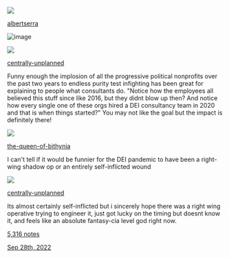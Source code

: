 [![](https://64.media.tumblr.com/609e86561b289c4f021be8bc39679b75/db06fbcbe7dd28e6-28/s64x64u_c1/5aeef9982782b875b71e8ba091b1c209214ec147.pnj)](https://albertserra.tumblr.com/post/691297156283449344)

[albertserra](https://albertserra.tumblr.com/post/691297156283449344)

![image](https://64.media.tumblr.com/3e1ae8359f2ab6c5ab8099e771fa14bb/842ad5cffa11038d-fd/s1280x1920/a870d576292b31613da943162ad76ab2536fee7a.jpg)

[![](https://64.media.tumblr.com/avatar_5008e1e61488_64.pnj)](https://centrally-unplanned.tumblr.com/post/691350062407745536)

[centrally-unplanned](https://centrally-unplanned.tumblr.com/post/691350062407745536)

Funny enough the implosion of all the progressive political nonprofits over the past two years to endless purity test infighting has been great for explaining to people what consultants do. "Notice how the employees all believed this stuff since like 2016, but they didnt blow up then? And notice how every single one of these orgs hired a DEI consultancy team in 2020 and that is when things started?" You may not like the goal but the impact is definitely there!

[![](https://64.media.tumblr.com/81dfeee39504f99e4ad6eed5536c6bb8/020007cfca1fc88c-58/s64x64u_c1/5a4bf4bfdeaec84131c6d9e7fb8288133a31539f.pnj)](https://the-queen-of-bithynia.tumblr.com/post/691354225579573248)

[the-queen-of-bithynia](https://the-queen-of-bithynia.tumblr.com/post/691354225579573248)

I can't tell if it would be funnier for the DEI pandemic to have been a right-wing shadow op or an entirely self-inflicted wound

[![](https://64.media.tumblr.com/avatar_5008e1e61488_64.pnj)](https://centrally-unplanned.tumblr.com/post/691360370662817792)

[centrally-unplanned](https://centrally-unplanned.tumblr.com/post/691360370662817792)

Its almost certainly self-inflicted but i sincerely hope there was a right wing operative trying to engineer it, just got lucky on the timing but doesnt know it, and feels like an absolute fantasy-cia level god right now.

[5,316 notes](https://triviallytrue.tumblr.com/post/696686866603360257#notes)

[Sep 28th, 2022](https://triviallytrue.tumblr.com/post/696686866603360257 "6 days ago")

[](https://triviallytrue.tumblr.com/post/696686866603360257#)

[](https://www.tumblr.com/reblog/triviallytrue/696686866603360257/8FpAtoHX)
